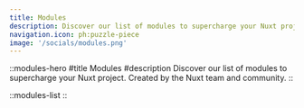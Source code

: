 ```yaml
---
title: Modules
description: Discover our list of modules to supercharge your Nuxt project. Created by the Nuxt team and community.
navigation.icon: ph:puzzle-piece
image: '/socials/modules.png'
---
```


::modules-hero
#title
Modules
#description
Discover our list of modules to supercharge your Nuxt project. Created by the Nuxt team and community.
::

::modules-list
::
